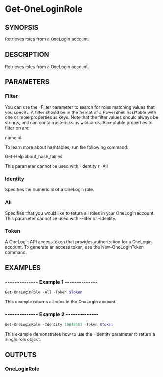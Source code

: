# Get-OneLoginRole

## SYNOPSIS
Retrieves roles from a OneLogin account.

## DESCRIPTION
Retrieves roles from a OneLogin account. 

## PARAMETERS
### Filter
You can use the -Filter parameter to search for roles matching values that you specify. A filter should be in the format of a PowerShell hashtable with one or more properties as keys. Note that the filter values should always be strings, and can contain asterisks as wildcards. Acceptable properties to filter on are:

name
id

To learn more about hashtables, run the following command:

Get-Help about_hash_tables

This parameter cannot be used with -Identity r -All

### Identity
Specifies the numeric id of a OneLogin role.

### All
Specifies tthat you would like to return all roles in your OneLogin account. This parameter cannot be used with -Filter or -Identity.

### Token
A OneLogin API access token that provides authorization for a OneLogin account. To generate an access token, use the New-OneLoginToken command.


## EXAMPLES
### --------------  Example 1  --------------

```powershell
Get-OneLoginRole -All -Token $Token
```

This example returns all roles in the OneLogin account.

### --------------  Example 2  --------------

```powershell
Get-OneLoginRole -Identity 19848683 -Token $Token
```

This example demonstrates how to use the -Identity parameter to return a single role object.

## OUTPUTS
### OneLoginRole
